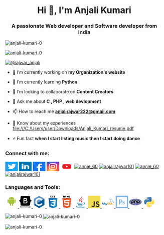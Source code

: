 <h1 align="center">Hi 👋, I'm Anjali Kumari</h1>
<h3 align="center">A passionate Web developer and Software developer from India</h3>

<p align="left"> <img src="https://komarev.com/ghpvc/?username=anjali-kumari-0&label=Profile%20views&color=0e75b6&style=flat" alt="anjali-kumari-0" /> </p>

<p align="left"> <a href="https://github.com/ryo-ma/github-profile-trophy"><img src="https://github-profile-trophy.vercel.app/?username=anjali-kumari-0" alt="anjali-kumari-0" /></a> </p>

<p align="left"> <a href="https://twitter.com/@rajwar_anjali" target="blank"><img src="https://img.shields.io/twitter/follow/@rajwar_anjali?logo=twitter&style=for-the-badge" alt="@rajwar_anjali" /></a> </p>

- 🔭 I’m currently working on **my Organization's website**

- 🌱 I’m currently learning **Python**

- 👯 I’m looking to collaborate on **Content Creators**

- 💬 Ask me about **C , PHP , web devlopment**

- 📫 How to reach me **anjalirajwar222@gmail.com**

- 📄 Know about my experiences [file:///C:/Users/user/Downloads/Anjali_Kumari_resume.pdf](file:///C:/Users/user/Downloads/Anjali_Kumari_resume.pdf)

- ⚡ Fun fact **when I start listing music then I start doing dance**

<h3 align="left">Connect with me:</h3>
<p align="left">
<a href="https://twitter.com/@rajwar_anjali" target="blank"><img align="center" src="https://raw.githubusercontent.com/edent/SuperTinyIcons/master/images/svg/twitter.svg" alt="@rajwar_anjali" height="30" width="40" /></a>
<a href="https://linkedin.com/in/https://www.linkedin.com/in/anjaliannie06/" target="blank"><img align="center" src="https://raw.githubusercontent.com/edent/SuperTinyIcons/master/images/svg/linkedin.svg" alt="https://www.linkedin.com/in/anjaliannie06/" height="30" width="40" /></a>
<a href="https://fb.com/annie rajwar" target="blank"><img align="center" src="https://raw.githubusercontent.com/edent/SuperTinyIcons/master/images/svg/facebook.svg" alt="annie rajwar" height="30" width="40" /></a>
<a href="https://instagram.com/annie_rajwar" target="blank"><img align="center" src="https://raw.githubusercontent.com/edent/SuperTinyIcons/master/images/svg/instagram.svg" alt="annie_rajwar" height="30" width="40" /></a>
<a href="https://www.youtube.com/c/anjali kumari" target="blank"><img align="center" src="https://raw.githubusercontent.com/edent/SuperTinyIcons/master/images/svg/youtube.svg" alt="anjali kumari" height="30" width="40" /></a>
<a href="https://www.codechef.com/users/annie_60" target="blank"><img align="center" src="https://raw.githubusercontent.com/edent/SuperTinyIcons/master/images/svg/codechef.svg" alt="annie_60" height="30" width="40" /></a>
<a href="https://www.hackerrank.com/anjalirajwar101" target="blank"><img align="center" src="https://raw.githubusercontent.com/rahuldkjain/github-profile-readme-generator/neutral-icons/src/images/icons/Social/hackerrank.svg" alt="anjalirajwar101" height="30" width="40" /></a>
<a href="https://codeforces.com/profile/annie_60" target="blank"><img align="center" src="https://cdn.jsdelivr.net/npm/simple-icons@3.0.1/icons/codeforces.svg" alt="annie_60" height="30" width="40" /></a>
<a href="https://auth.geeksforgeeks.org/user/anjalirajwar101" target="blank"><img align="center" src="https://raw.githubusercontent.com/rahuldkjain/github-profile-readme-generator/neutral-icons/src/images/icons/Social/geeks-for-geeks.svg" alt="anjalirajwar101" height="30" width="40" /></a>
</p>

<h3 align="left">Languages and Tools:</h3>
<p align="left"> <a href="https://developer.android.com" target="_blank"> <img src="https://raw.githubusercontent.com/devicons/devicon/master/icons/android/android-original-wordmark.svg" alt="android" width="40" height="40"/> </a> <a href="https://getbootstrap.com" target="_blank"> <img src="https://raw.githubusercontent.com/devicons/devicon/master/icons/bootstrap/bootstrap-plain-wordmark.svg" alt="bootstrap" width="40" height="40"/> </a> <a href="https://www.cprogramming.com/" target="_blank"> <img src="https://raw.githubusercontent.com/devicons/devicon/master/icons/c/c-original.svg" alt="c" width="40" height="40"/> </a> <a href="https://www.w3schools.com/css/" target="_blank"> <img src="https://raw.githubusercontent.com/devicons/devicon/master/icons/css3/css3-original-wordmark.svg" alt="css3" width="40" height="40"/> </a> <a href="https://www.w3.org/html/" target="_blank"> <img src="https://raw.githubusercontent.com/devicons/devicon/master/icons/html5/html5-original-wordmark.svg" alt="html5" width="40" height="40"/> </a> <a href="https://www.java.com" target="_blank"> <img src="https://raw.githubusercontent.com/devicons/devicon/master/icons/java/java-original.svg" alt="java" width="40" height="40"/> </a> <a href="https://developer.mozilla.org/en-US/docs/Web/JavaScript" target="_blank"> <img src="https://raw.githubusercontent.com/devicons/devicon/master/icons/javascript/javascript-original.svg" alt="javascript" width="40" height="40"/> </a> <a href="https://www.mysql.com/" target="_blank"> <img src="https://raw.githubusercontent.com/devicons/devicon/master/icons/mysql/mysql-original-wordmark.svg" alt="mysql" width="40" height="40"/> </a> <a href="https://www.photoshop.com/en" target="_blank"> <img src="https://raw.githubusercontent.com/devicons/devicon/master/icons/photoshop/photoshop-line.svg" alt="photoshop" width="40" height="40"/> </a> <a href="https://www.php.net" target="_blank"> <img src="https://raw.githubusercontent.com/devicons/devicon/master/icons/php/php-original.svg" alt="php" width="40" height="40"/> </a> <a href="https://www.python.org" target="_blank"> <img src="https://raw.githubusercontent.com/devicons/devicon/master/icons/python/python-original.svg" alt="python" width="40" height="40"/> </a> </p>

<p><img align="left" src="https://github-readme-stats.vercel.app/api/top-langs?username=anjali-kumari-0&show_icons=true&locale=en&layout=compact" alt="anjali-kumari-0" /></p>

<p>&nbsp;<img align="center" src="https://github-readme-stats.vercel.app/api?username=anjali-kumari-0&show_icons=true&locale=en" alt="anjali-kumari-0" /></p>

<p><img align="center" src="https://github-readme-streak-stats.herokuapp.com/?user=anjali-kumari-0&" alt="anjali-kumari-0" /></p>
